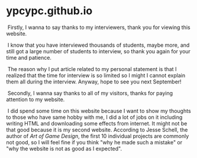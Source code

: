 # ypcypc.github.io

​		Firstly, I wanna to say thanks to my interviewers, thank you for viewing this website.

​		I know that you have interviewed thousands of students, maybe more, and still got a large number of students to interview, so thank you again for your time and patience.

​		The reason why I put article related to my personal statement is that I realized that the time for interview is so limited so I might I cannot explain them all during the interview. Anyway, hope to see you next September!

​		Secondly, I wanna say thanks to all of my visitors, thanks for paying attention to my website.

​		I did spend some time on this website because I want to show my thoughts to those who have same hobby with me, I did a lot of jobs on it including writing HTML and downloading some effects from internet. It might not be that good because it is my second website. According to Jesse Schell, the author of *Art of Game Design*, the first 10 individual projects are commonly not good, so I will feel fine if you think "why he made such a mistake" or "why the website is not as good as I expected".
